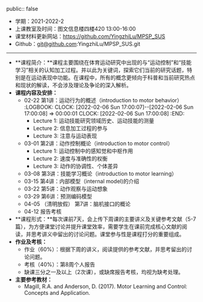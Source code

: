 public:: false

- 学期：2021-2022-2
- 上课教室及时间：图文信息楼四楼420 13:00-16:00
- 课堂材料更新网站：https://github.com/YingzhiLu/MPSP_SUS
- Github：git@github.com:YingzhiLu/MPSP_SUS.git
- ---
- **课程简介：**课程主要围绕在体育运动研究中出现的与“运动控制”和“技能学习”相关的认知加工过程。并以此为关键词，探索它们当前的研究话题，特别是在运动表现中功能。在课程中，所有的概念更倾向于科普和当前研究热点和现状的解读，不会涉及理论及争论的深入解析。
- **课程内容及安排：**
	- 02-22 第1讲：运动行为的概述（introduction to motor behavior）
	  :LOGBOOK:
	  CLOCK: [2022-02-06 Sun 17:00:07]--[2022-02-06 Sun 17:00:08] =>  00:00:01
	  CLOCK: [2022-02-06 Sun 17:00:08]
	  :END:
		- Lecture 1: 运动技能研究领域历史、运动技能的测量
		- Lecture 2: 信息加工过程的参与
		- Lecture 3: 注意与运动表现
	- 03-01 第2讲：动作控制概论（introduction to motor control）
		- Lecture 1: 运动控制中的感知觉和中枢作用
		- Lecture 2: 速度与准确性的权衡
		- Lecture 3: 动作的协调性、个体差异
	- 03-08 第3讲：技能学习概论（introduction to motor learning）
	- 03-15 第4讲：内部模型（internal model)的介绍
	- 03-22 第5讲：动作观察与运动想象
	- 03-29 第6讲：预测编码模型
	- 04-05 （清明放假） 第7讲：脑机接口的概论
	- 04-12 报告考核
- **课程形式：**每次课前7天，会上传下周课的主要讲义及关键参考文献（5-7篇），为方便课堂讨论并提升课堂效率，需要学生在课前完成核心文献的阅读，并思考讲义中留出的讨论问题。课堂参与性是课程打分的重要组成。
- **作业及考核：**
	- 作业（60%）：根据下周的讲义，阅读提供的参考文献，并思考留出的讨论问题。
	- 考核（40%）：第8周个人报告
	- 缺课三分之一及以上（2次课），或缺席报告考核，均视为缺考处理。
- **主要参考教材：**
	- Magill, R.A. and Anderson, D. (2017). Motor Learning and Control: Concepts and Application.